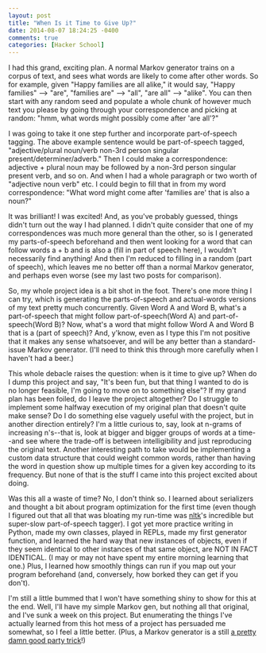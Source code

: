 ```yaml
---
layout: post
title: "When Is it Time to Give Up?"
date: 2014-08-07 18:24:25 -0400
comments: true
categories: [Hacker School]
---
```

I had this grand, exciting plan. A normal Markov generator trains on a corpus of text, and sees what words are likely to come after other words. So for example, given "Happy families are all alike," it would say, "Happy families" --> "are", "families are" --> "all", "are all" --> "alike". You can then start with any random seed and populate a whole chunk of however much text you please by going through your correspondence and picking at random: "hmm, what words might possibly come after 'are all'?"

I was going to take it one step further and incorporate part-of-speech tagging. The above example sentence would be part-of-speech tagged, "adjective/plural noun/verb non-3rd person singular present/determiner/adverb." Then I could make a correspondence: adjective + plural noun may be followed by a non-3rd person singular present verb, and so on. And when I had a whole paragraph or two worth of "adjective noun verb" etc. I could begin to fill that in from my word correspondence: "What word might come after 'families are' that is also a noun?"

It was brilliant! I was excited! And, as you've probably guessed, things didn't turn out the way I had planned. I didn't quite consider that one of my correspondences was much more general than the other, so is I generated my parts-of-speech beforehand and then went looking for a word that can follow words a + b and is also a (fill in part of speech here), I wouldn't necessarily find anything! And then I'm reduced to filling in a random (part of speech), which leaves me no better off than a normal Markov generator, and perhaps even worse (see my last two posts for comparison).<!-- more -->

So, my whole project idea is a bit shot in the foot. There's one more thing I can try, which is generating the parts-of-speech and actual-words versions of my text pretty much concurrently. Given Word A and Word B, what's a part-of-speech that might follow part-of-speech(Word A) and part-of-speech(Word B)? Now, what's a word that might follow Word A and Word B that is a (part of speech)? And, y'know, even as I type this I'm not positive that it makes any sense whatsoever, and will be any better than a standard-issue Markov generator. (I'll need to think this through more carefully when I haven't had a beer.)

This whole debacle raises the question: when is it time to give up? When do I dump this project and say, "It's been fun, but that thing I wanted to do is no longer feasible, I'm going to move on to something else"? If my grand plan has been foiled, do I leave the project altogether? Do I struggle to implement some halfway execution of my original plan that doesn't quite make sense? Do I do something else vaguely useful with the project, but in another direction entirely? I'm a little curious to, say, look at n-grams of increasing n's--that is, look at bigger and bigger groups of words at a time--and see where the trade-off is between intelligibility and just reproducing the original text. Another interesting path to take would be implementing a custom data structure that could weight common words, rather than having the word in question show up multiple times for a given key according to its frequency. But none of that is the stuff I came into this project excited about doing.

Was this all a waste of time? No, I don't think so. I learned about serializers and thought a bit about program optimization for the first time (even though I figured out that all that was bloating my run-time was [nltk](www.nltk.org)'s incredible but super-slow part-of-speech tagger). I got yet more practice writing in Python, made my own classes, played in REPLs, made my first generator function, and learned the hard way that new instances of objects, even if they seem identical to other instances of that same object, are NOT IN FACT IDENTICAL. (I may or may not have spent my entire morning learning that one.) Plus, I learned how smoothly things can run if you map out your program beforehand (and, conversely, how borked they can get if you don't).

I'm still a little bummed that I won't have something shiny to show for this at the end. Well, I'll have my simple Markov gen, but nothing all that original, and I've sunk a week on this project. But enumerating the things I've actually learned from this hot mess of a project has persuaded me somewhat, so I feel a little better. (Plus, a Markov generator is a still [a pretty damn good party trick](https://twitter.com/WhalePrejudice)!)